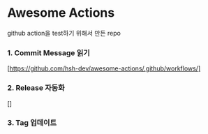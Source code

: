 # Awesome Actions

github action을 test하기 위해서 만든 repo

### 1. Commit Message 읽기
[https://github.com/hsh-dev/awesome-actions/.github/workflows/]


### 2. Release 자동화
[]

### 3. Tag 업데이트
